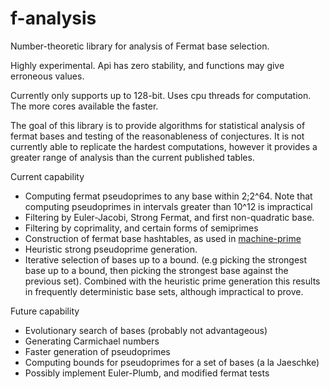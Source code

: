 # f-analysis
Number-theoretic library for analysis of Fermat base selection. 

Highly experimental. Api has zero stability, and functions may give erroneous values. 

Currently only supports up to 128-bit. Uses cpu threads for computation. The more cores available the faster. 

The goal of this library is to provide algorithms for statistical analysis of fermat bases and testing of the reasonableness of conjectures. It is not currently able to replicate the hardest computations, however it provides a greater range of analysis than the current published tables. 

Current capability

- Computing fermat pseudoprimes to any base within 2;2^64. Note that computing pseudoprimes in intervals greater than 10^12 is impractical
- Filtering by Euler-Jacobi, Strong Fermat, and first non-quadratic base.
- Filtering by coprimality, and certain forms of semiprimes
- Construction of fermat base hashtables, as used in [machine-prime](https://github.com/JASory/machine-prime)
- Heuristic strong pseudoprime generation.
- Iterative selection of bases up to a bound. (e.g picking the strongest base up to a bound, then picking the strongest base against the previous set). Combined with the heuristic prime generation this results in frequently deterministic base sets, although impractical to prove. 

Future capability 
- Evolutionary search of bases (probably not advantageous)
- Generating Carmichael numbers
- Faster generation of pseudoprimes
- Computing bounds for pseudoprimes for a set of bases (a la Jaeschke)
- Possibly implement Euler-Plumb, and modified fermat tests
